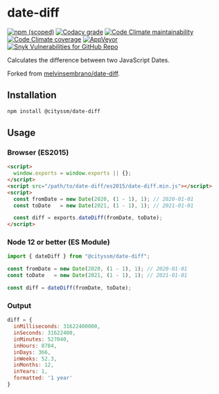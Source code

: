 # date-diff

[![npm (scoped)](https://img.shields.io/npm/v/@cityssm/date-diff)](https://www.npmjs.com/package/@cityssm/date-diff) [![Codacy grade](https://img.shields.io/codacy/grade/57708a0662df41a8b494dbc009e620b1)](https://app.codacy.com/gh/cityssm/date-diff/dashboard) [![Code Climate maintainability](https://img.shields.io/codeclimate/maintainability/cityssm/date-diff)](https://codeclimate.com/github/cityssm/date-diff) [![Code Climate coverage](https://img.shields.io/codeclimate/coverage/cityssm/date-diff)](https://codeclimate.com/github/cityssm/date-diff) [![AppVeyor](https://img.shields.io/appveyor/build/dangowans/date-diff)](https://ci.appveyor.com/project/dangowans/date-diff) [![Snyk Vulnerabilities for GitHub Repo](https://img.shields.io/snyk/vulnerabilities/github/cityssm/date-diff)](https://app.snyk.io/org/cityssm/project/512fb2a1-4f6c-4c03-a741-bb51e7e9603a)

Calculates the difference between two JavaScript Dates.

Forked from [melvinsembrano/date-diff](https://github.com/melvinsembrano/date-diff).

## Installation

```sh
npm install @cityssm/date-diff
```

## Usage

### Browser (ES2015)

```html
<script>
  window.exports = window.exports || {};
</script>
<script src="/path/to/date-diff/es2015/date-diff.min.js"></script>
<script>
  const fromDate = new Date(2020, (1 - 1), 1); // 2020-01-01
  const toDate   = new Date(2021, (1 - 1), 1); // 2021-01-01

  const diff = exports.dateDiff(fromDate, toDate);
</script>
```

### Node 12 or better (ES Module)

```javascript
import { dateDiff } from "@cityssm/date-diff";

const fromDate = new Date(2020, (1 - 1), 1); // 2020-01-01
const toDate   = new Date(2021, (1 - 1), 1); // 2021-01-01

const diff = dateDiff(fromDate, toDate);
```

### Output

``` javascript
diff = {
  inMilliseconds: 31622400000,
  inSeconds: 31622400,
  inMinutes: 527040,
  inHours: 8784,
  inDays: 366,
  inWeeks: 52.3,
  inMonths: 12,
  inYears: 1,
  formatted: '1 year'
}
```
